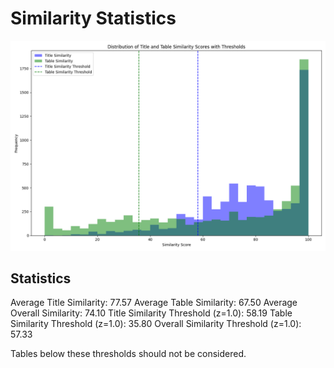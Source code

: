 # Similarity Statistics

![Similarity Plot](similarity_plot.png)

## Statistics

Average Title Similarity: 77.57
Average Table Similarity: 67.50
Average Overall Similarity: 74.10
Title Similarity Threshold (z=1.0): 58.19
Table Similarity Threshold (z=1.0): 35.80
Overall Similarity Threshold (z=1.0): 57.33

Tables below these thresholds should not be considered.
